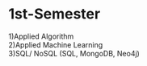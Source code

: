 # 1st-Semester

1)Applied Algorithm  </br>
2)Applied Machine Learning   </br>
3)SQL/ NoSQL (SQL, MongoDB, Neo4j)  </br>
